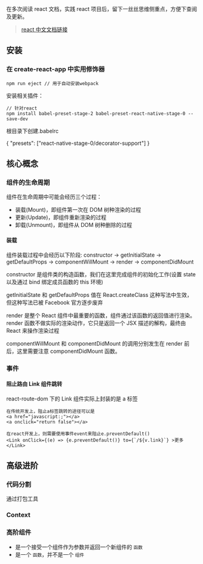 在多次阅读 react 文档，实践 react 项目后，留下一丝丝思维侧重点，方便下查阅及更新。

> [react 中文文档链接](https://react.docschina.org/docs/getting-started.html)

## 安装

### 在 create-react-app 中实用修饰器

    npm run eject // 用于自动安装webpack

安装相关插件：

    // 针对react
    npm install babel-preset-stage-2 babel-preset-react-native-stage-0 --save-dev

根目录下创建.babelrc

{ "presets": ["react-native-stage-0/decorator-support"] }

## 核心概念

### 组件的生命周期

组件在生命周期中可能会经历三个过程：

- 装载(Mount)，即组件第一次在 DOM 树种渲染的过程
- 更新(Update)，即组件重新渲染的过程
- 卸载(Unmount)，即组件从 DOM 树种删除的过程

#### 装载

组件装载过程中会经历以下阶段: constructor -> getInitialState -> getDefaultProps -> componentWillMount -> render -> componentDidMount

constructor 是组件类的构造函数，我们在这里完成组件的初始化工作(设置 state 以及通过 bind 绑定成员函数的 this 环境)

getInitialState 和 getDefaultProps 值在 React.createClass 这种写法中生效，但这种写法已被 Facebook 官方逐步废弃

render 是整个 React 组件中最重要的函数，组件通过该函数的返回值进行渲染。 render 函数不做实际的渲染动作，它只是返回一个 JSX 描述的解构，最终由 React 来操作渲染过程

componentWillMount 和 componentDidMount 的调用分别发生在 render 前后，这里需要注意 componentDidMount 函数。

### 事件

#### 阻止路由 Link 组件跳转

react-route-dom 下的 Link 组件实际上封装的是 a 标签

    在传统开发上，阻止a标签跳转的途径可以是
    <a href="javascript:;"></a>
    <a onclick="return false"></a>

    在react开发上，则需要使用事件event来阻止e.preventDefault()
    <Link onClick={(e) => {e.preventDefault()} to={`/${v.link}`} >更多</Link>

## 高级进阶

### 代码分割

通过打包工具

### Context

### 高阶组件

- 是一个接受一个组件作为参数并返回一个新组件的 `函数`
- 是一个 `函数`，并不是一个 `组件`

